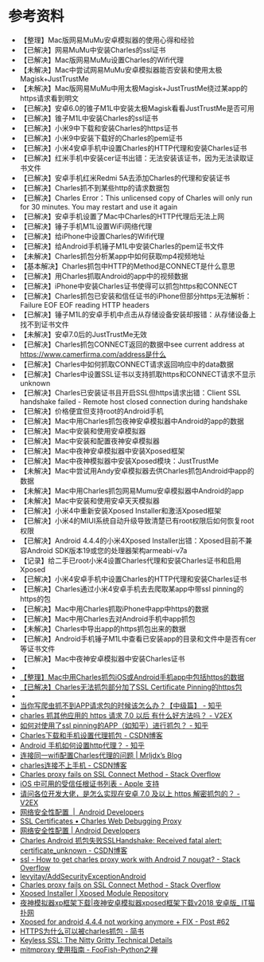 # 参考资料

* 【整理】Mac版网易MuMu安卓模拟器的使用心得和经验
* 【已解决】网易MuMu中安装Charles的ssl证书
* 【已解决】Mac版网易MuMu设置Charles的Wifi代理
* 【未解决】Mac中尝试网易MuMu安卓模拟器能否安装和使用太极Magisk+JustTrustMe
* 【未解决】Mac版网易MuMu中用太极Magisk+JustTrustMe绕过某app的https请求看到明文
* 【已解决】安卓6.0的锥子M1L中安装太极Magisk看看JustTrustMe是否可用
* 【已解决】锥子M1L中安装Charles的ssl证书
* 【已解决】小米9中下载和安装Charles的https证书
* 【已解决】小米9中安装下载好的Charles的pem证书
* 【已解决】小米4安卓手机中设置Charles的HTTP代理和安装Charles证书
* 【已解决】红米手机中安装cer证书出错：无法安装该证书，因为无法读取证书文件
* 【已解决】安卓手机红米Redmi 5A去添加Charles的代理和安装证书
* 【已解决】Charles抓不到某些http的请求数据包
* 【已解决】Charles Error：This unlicensed copy of Charles will only run for 30 minutes. You may restart and use it again
* 【已解决】安卓手机设置了Mac中Charles的HTTP代理后无法上网
* 【已解决】锤子手机M1L设置WiFi网络代理
* 【已解决】给iPhone中设置Charles的Wifi代理
* 【已解决】给Android手机锤子M1L中安装Charles的pem证书文件
* 【未解决】Charles抓包分析某app中如何获取mp4视频地址
* 【基本解决】Charles抓包中HTTP的Method是CONNECT是什么意思
* 【已解决】用Charles抓取Android的app中的视频数据
* 【已解决】iPhone中安装Charles证书使得可以抓包https和CONNECT
* 【已解决】Charles抓包已安装和信任证书的iPhone但部分https无法解析：Failure EOF EOF reading HTTP headers
* 【已解决】锤子M1L的安卓手机中点击从存储设备安装却报错：从存储设备上找不到证书文件
* 【未解决】安卓7.0后的JustTrustMe无效
* 【已解决】Charles抓包CONNECT返回的数据中see current address at https://www.camerfirma.com/address是什么
* 【已解决】Charles中如何抓取CONNECT请求返回响应中的data数据
* 【已解决】Charles中设置SSL证书以支持抓取https和CONNECT请求不显示unknown
* 【已解决】Charles已安装证书且开启SSL但https请求出错：Client SSL handshake failed - Remote host closed connection during handshake
* 【已解决】价格便宜但支持root的Android手机
* 【已解决】Mac中用Charles抓包夜神安卓模拟器中Android的app的数据
* 【已解决】Mac中安装和使用安卓模拟器
* 【已解决】Mac中安装和配置夜神安卓模拟器
* 【已解决】Mac中夜神安卓模拟器中安装Xposed框架
* 【已解决】Mac中夜神模拟器中安装Xposed模块：JustTrustMe
* 【未解决】Mac中尝试用Andy安卓模拟器去供Charles抓包Android中app的数据
* 【未解决】Mac中用Charles抓包网易Mumu安卓模拟器中Android的app
* 【未解决】Mac中安装和使用安卓天天模拟器
* 【已解决】小米4中重新安装Xposed Installer和激活Xposed框架
* 【已解决】小米4的MIUI系统自动升级导致清楚已有root权限后如何恢复root权限
* 【已解决】Android 4.4.4的小米4Xposed Installer出错：Xposed目前不兼容Android SDK版本19或您的处理器架构armeabi-v7a
* 【记录】给二手已root小米4设置Charles代理和安装Charles证书和启用Xposed
* 【已解决】小米4安卓手机中设置Charles的HTTP代理和安装Charles证书
* 【已解决】Charles通过小米4安卓手机去去爬取某app中带ssl pinning的https的包
* 【已解决】Mac中用Charles抓取iPhone中app中https的数据
* 【已解决】Mac中用Charles去对Android手机中app抓包
* 【未解决】Charles中导出app的https抓包出来的数据
* 【已解决】Android手机锤子M1L中查看已安装app的目录和文件中是否有cer等证书文件
* 【已解决】Mac中夜神安卓模拟器中安装Charles证书
* 
* [【整理】Mac中用Charles抓包iOS或Android手机app中包括https的数据](http://www.crifan.com/mac_use_charles_capture_crawl_ios_android_phone_app_data_include_https_package)
* [【已解决】Charles无法抓包部分加了SSL Certificate Pinning的https包](http://www.crifan.com/charles_cannot_crawl_parital_https_request_package_which_using_ssl_cerificate_pinning)
* 
* [当你写爬虫抓不到APP请求包的时候该怎么办？【中级篇】 - 知乎](https://zhuanlan.zhihu.com/p/56397466)
* [charles 抓其他应用的 https 请求 7.0 以后 有什么好方法吗？ - V2EX](https://www.v2ex.com/t/528852)
* [如何对使用了ssl pinning的APP（如知乎）进行抓包？ - 知乎](https://www.zhihu.com/question/60618756)
* [Charles下载和手机设置代理抓包 - CSDN博客](https://blog.csdn.net/u014773821/article/details/75514690)
* [Android 手机如何设置http代理？ - 知乎](https://www.zhihu.com/question/21474174)
* [连接同一wifi配置Charles代理的问题 | Mrljdx’s Blog](http://mrljdx.com/2016/06/16/%E8%BF%9E%E6%8E%A5%E5%90%8C%E4%B8%80wifi%E9%85%8D%E7%BD%AECharles%E4%BB%A3%E7%90%86%E7%9A%84%E9%97%AE%E9%A2%98/)
* [charles连接不上手机 - CSDN博客](https://blog.csdn.net/dingqk/article/details/80384391)
* [Charles proxy fails on SSL Connect Method - Stack Overflow](https://stackoverflow.com/questions/19108067/charles-proxy-fails-on-ssl-connect-method)
* [iOS 中可用的受信任根证书列表 - Apple 支持](https://support.apple.com/zh-cn/HT204132)
* [请问各位开发大佬，是怎么实现在安卓 7.0 及以上 https 解密抓包的？ - V2EX](https://www.v2ex.com/t/520791)
* [网络安全性配置  |  Android Developers](https://developer.android.com/training/articles/security-config)
* [SSL Certificates • Charles Web Debugging Proxy](https://www.charlesproxy.com/documentation/using-charles/ssl-certificates/)
* [网络安全性配置  |  Android Developers](https://developer.android.google.cn/training/articles/security-config)
* [Charles Android 抓包失败SSLHandshake: Received fatal alert: certificate_unknown - CSDN博客](https://blog.csdn.net/mrxiagc/article/details/75329629)
* [ssl - How to get charles proxy work with Android 7 nougat? - Stack Overflow](https://stackoverflow.com/questions/39215229/how-to-get-charles-proxy-work-with-android-7-nougat)
* [levyitay/AddSecurityExceptionAndroid](https://github.com/levyitay/AddSecurityExceptionAndroid)
* [Charles proxy fails on SSL Connect Method - Stack Overflow](https://stackoverflow.com/questions/19108067/charles-proxy-fails-on-ssl-connect-method/52277209#52277209)
* [Xposed Installer | Xposed Module Repository](http://repo.xposed.info/module/de.robv.android.xposed.installer)
* [夜神模拟器xp框架下载|夜神安卓模拟器xposed框架下载v2018 安卓版_ IT猫扑网](http://www.itmop.com/downinfo/259107.html)
* [Xposed for android 4.4.4 not working anymore + FIX - Post #62](https://forum.xda-developers.com/showpost.php?p=64063168&postcount=62)
* [HTTPS为什么可以被charles抓包 - 简书](https://www.jianshu.com/p/a1bd0bcfe6a5)
* [Keyless SSL: The Nitty Gritty Technical Details](https://blog.cloudflare.com/keyless-ssl-the-nitty-gritty-technical-details/)
* [mitmproxy 使用指南 - FooFish-Python之禅](https://foofish.net/mitmproxy-toturial.html)
